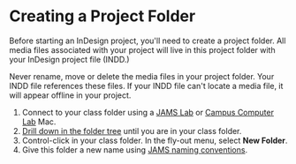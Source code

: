 # Creating a Project Folder

Before starting an InDesign project, you'll need to create a project folder. All media files associated with your project will live in this project folder with your InDesign project file \(INDD.\)

Never rename, move or delete the media files in your project folder. Your INDD file references these files. If your INDD file can't locate a media file, it will appear offline in your project.

1. Connect to your class folder using a [JAMS Lab](https://jjloomis.gitbooks.io/file-and-folder-management/content/connecting-in-jams-lab.html) or [Campus Computer Lab](https://jjloomis.gitbooks.io/file-and-folder-management/content/connecting-in-campus-computer-lab.html) Mac.
2. [Drill down in the folder tree](https://jjloomis.gitbooks.io/file-and-folder-management/content/navigating-folder-tree.html) until you are in your class folder.
3. Control-click in your class folder. In the fly-out menu, select **New Folder**.
4. Give this folder a new name using [JAMS naming conventions](https://jjloomis.gitbooks.io/file-and-folder-management/content/file-and-folder-naming-conventions.html).

